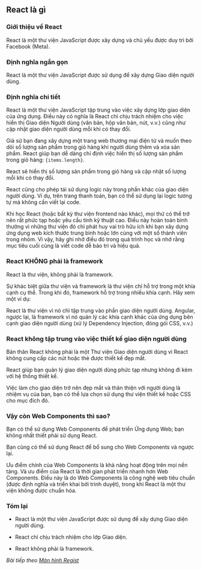 ## React là gì

### Giới thiệu về React

React là một thư viện JavaScript được xây dựng và chủ yếu được duy trì bởi Facebook (Meta).

### Định nghĩa ngắn gọn

React là một thư viện JavaScript được sử dụng để xây dựng Giao diện người dùng.

### Định nghĩa chi tiết 

React là một thư viện JavaScript tập trung vào việc xây dựng lớp giao diện của ứng dụng. Điều này có nghĩa là React chỉ chịu trách nhiệm cho việc hiển thị Giao diện Người dùng (văn bản, hộp văn bản, nút, v.v.) cũng như cập nhật giao diện người dùng mỗi khi có thay đổi.

Giả sử bạn đang xây dựng một trang web thương mại điện tử và muốn theo dõi số lượng sản phẩm trong giỏ hàng khi người dùng thêm và xóa sản phẩm. React giúp bạn dễ dàng chỉ định việc hiển thị số lượng sản phẩm trong giỏ hàng: `{items.length}`.

React sẽ hiển thị số lượng sản phẩm trong giỏ hàng và cập nhật số lượng mỗi khi có thay đổi.

React cũng cho phép tái sử dụng logic này trong phần khác của giao diện người dùng. Ví dụ, trên trang thanh toán, bạn có thể sử dụng lại logic tương tự mà không cần viết lại code.

Khi học React (hoặc bất kỳ thư viện frontend nào khác), mọi thứ có thể trở nên rất phức tạp hoặc yêu cầu tính kỹ thuật cao. Điều này hoàn toàn bình thường vì những thư viện đó chỉ phát huy vai trò hữu ích khi bạn xây dựng ứng dụng web kích thước trung bình hoặc lớn cùng với một số thành viên trong nhóm. Vì vậy, hãy ghi nhớ điều đó trong quá trình học và nhớ rằng mục tiêu cuối cùng là viết code dễ bảo trì và hiệu quả.

### React KHÔNG phải là framework

React là thư viện, không phải là framework.

Sự khác biệt giữa thư viện và framework là thư viện chỉ hỗ trợ trong một khía cạnh cụ thể. Trong khi đó, framework hỗ trợ trong nhiều khía cạnh. Hãy xem một ví dụ:

React là thư viện vì nó chỉ tập trung vào phần giao diện người dùng.
Angular, ngược lại, là framework vì nó quản lý các khía cạnh khác của ứng dụng bên cạnh giao diện người dùng (xử lý Dependency Injection, đóng gói CSS, v.v.)

### React không tập trung vào việc thiết kế giao diện người dùng 

Bản thân React không phải là một Thư viện Giao diện người dùng vì React không cung cấp các nút hoặc thẻ được thiết kế đẹp mắt.

React giúp bạn quản lý giao diện người dùng phức tạp nhưng không đi kèm với hệ thống thiết kế.

Việc làm cho giao diện trở nên đẹp mắt và thân thiện với người dùng là nhiệm vụ của bạn, bạn có thể lựa chọn sử dụng thư viện thiết kế hoặc CSS cho mục đích đó.

### Vậy còn Web Components thì sao?
Bạn có thể sử dụng Web Components để phát triển Ứng dụng Web; bạn không nhất thiết phải sử dụng React.

Bạn cũng có thể sử dụng React để bổ sung cho Web Components và ngược lại.

Ưu điểm chính của Web Components là khả năng hoạt động trên mọi nền tảng. Và ưu điểm của React là thời gian phát triển nhanh hơn Web Components. Điều này là do Web Components là công nghệ web tiêu chuẩn (được định nghĩa và triển khai bởi trình duyệt), trong khi React là một thư viện không được chuẩn hóa.

### Tóm lại

- React là một thư viện JavaScript được sử dụng để xây dựng Giao diện người dùng.

- React chỉ chịu trách nhiệm cho lớp Giao diện.

- React không phải là framework.


*Bài tiếp theo [Màn hình Regist](/chat/lesson/regist.md)*
